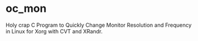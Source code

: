 # oc_mon

Holy crap C Program to Quickly Change Monitor Resolution and Frequency in Linux for Xorg with CVT and XRandr.
